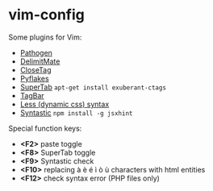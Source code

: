 vim-config
==========

Some plugins for Vim:

* [Pathogen](https://github.com/tpope/vim-pathogen)
* [DelimitMate](https://github.com/Raimondi/delimitMate)
* [CloseTag](http://github.com/docunext/closetag.vim)
* [Pyflakes](http://github.com/kevinw/pyflakes-vim)
* [SuperTab](https://github.com/ervandew/supertab) `apt-get install exuberant-ctags`
* [TagBar](https://github.com/majutsushi/tagbar)
* [Less (dynamic css) syntax](https://github.com/groenewege/vim-less)
* [Syntastic](https://github.com/scrooloose/syntastic) `npm install -g jsxhint`


Special function keys:

* **<F2\>** paste toggle
* **<F8\>** SuperTab toggle
* **<F9\>** Syntastic check
* **<F10\>** replacing à è é ì ò ù characters with html entities
* **<F12\>** check syntax error (PHP files only)

